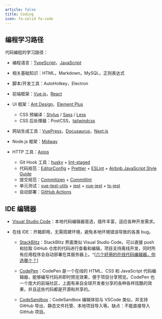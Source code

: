```yaml
---
article: false
title: Coding
icon: fa-solid fa-code
---
```


## 编程学习路径

代码编程的学习路径：

- 编程语言：[TypeScript](https://www.typescriptlang.org/zh/)，[JavaScript](https://developer.mozilla.org/zh-CN/docs/Web/JavaScript)
- 相关基础知识：HTML，Markdown，MySQL，正则表达式
- 脚本/开发工具：AutoHotkey，Electron

- 前端框架：[Vue.js](https://cn.vuejs.org/)，[React](https://zh-hans.react.dev/)
- UI 框架：[Ant Design](https://ant-design.antgroup.com/index-cn)，[Element Plus](https://element-plus.gitee.io/zh-CN/guide/quickstart.html)
  - CSS 预编译：[Stylus](https://stylus-lang.com/) / [Sass](https://sass.bootcss.com/documentation) / [Less](https://lesscss.cn/)
  - CSS 后处理器：PostCSS，[tailwindcss](https://www.tailwindcss.cn/docs)
- 网站生成工具：[VuePress](https://v2.vuepress.vuejs.org/zh/guide/getting-started.html)，[Docusaurus](https://docusaurus.io/zh-CN/docs)，[Next.js](https://nextjs.org/docs)

- Node.js 框架：[Midway](https://www.midwayjs.org/docs/intro)
- HTTP 工具：[Axios](https://axios-http.com/)
  - Git Hook 工具：[husky](https://typicode.github.io/husky/#/) + [lint-staged](https://github.com/okonet/lint-staged)
  - 代码规范：[EditorConfig](https://editorconfig.org/) + [Prettier](https://prettier.io/) + [ESLint](https://eslint.org/) + [Airbnb JavaScript Style Guide](https://github.com/airbnb/javascript#translation)
  - 提交规范：[Commitizen](https://commitizen.github.io/cz-cli/) + [Commitlint](https://commitlint.js.org/#/)
  - 单元测试：[vue-test-utils](https://next.vue-test-utils.vuejs.org/) + [jest](https://jestjs.io/) + [vue-jest](https://github.com/vuejs/vue-jest) + [ts-jest](https://kulshekhar.github.io/ts-jest/)
  - 自动部署：[GitHub Actions](https://docs.github.com/cn/actions/learn-github-actions)

## IDE 编辑器

- [Visual Studio Code](https://newzone.top/apps/tutorials/vscode.html)：本地代码编辑器首选，插件丰富，适应各种开发需求。

- 在线 IDE：开箱即用，无需搭建环境，避免本地环境错误导致的各类 bug。

  - [StackBlitz](https://stackblitz.com/)：StackBlitz 界面类似 Visual Studio Code，可以直接 push 和拉取 GitHub 仓库的代码进行查看和编辑，项目支持离线开发，同时所有应用程序会自动部署在其服务器上。^[[六个好用的在线代码编辑器，你选哪个？](https://www.51cto.com/article/718302.html)]

  - [CodePen](https://codepen.io/pen/)：CodePen 是一个在线的 HTML、CSS 和 JavaScript 代码编辑器，能够编写代码并即时预览效果，便于项目分享预览。CodePen 也一个庞大的前端社区，上面有来自全球开发者分享的各种各样炫酷的效果，并且这些代码都是开源和共享的。

  - [CodeSandbox](https://codesandbox.io/s/)：CodeSandbox 编辑体验与 VSCode 类似，并支持 GitHub 导出、静态文件托管、本地项目导入等。缺点：不能直接导入 GitHub 项目。
